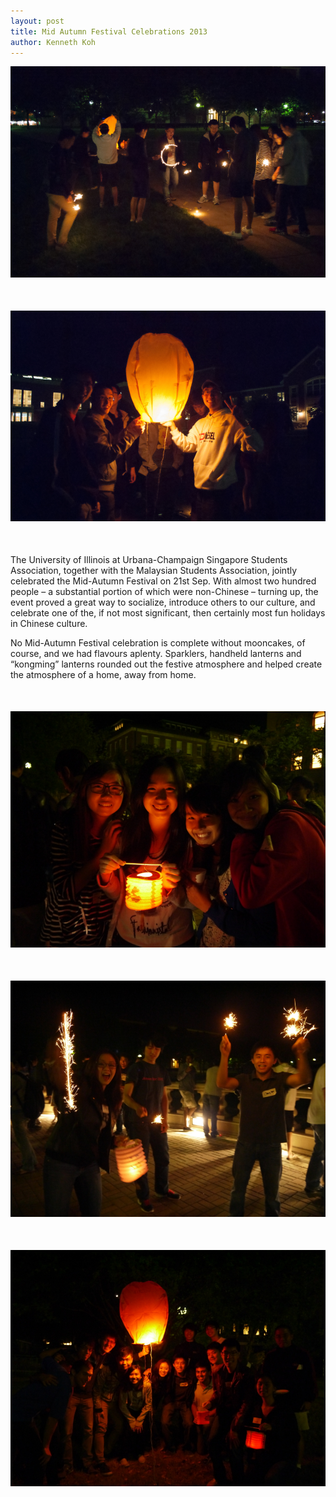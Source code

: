 ```yaml
---
layout: post
title: Mid Autumn Festival Celebrations 2013
author: Kenneth Koh
---
```


<div style="margin-bottom: 50px;">
	<img src="/assets/mid-autumn-festival-celebrations-2013-1.jpg" class="img-responsive center-block">
</div>

<div style="margin-top: 50px; margin-bottom: 50px;">
	<img src="/assets/mid-autumn-festival-celebrations-2013-2.jpg" class="img-responsive center-block">
</div>

The University of Illinois at Urbana-Champaign Singapore Students Association, together with the Malaysian Students Association, jointly celebrated the Mid-Autumn Festival on 21st Sep. With almost two hundred people – a substantial portion of which were non-Chinese – turning up, the event proved a great way to socialize, introduce others to our culture, and celebrate one of the, if not most significant, then certainly most fun holidays in Chinese culture.

No Mid-Autumn Festival celebration is complete without mooncakes, of course, and we had flavours aplenty. Sparklers, handheld lanterns and “kongming” lanterns rounded out the festive atmosphere and helped create the atmosphere of a home, away from home.

<div style="margin-top: 50px; margin-bottom: 50px;">
	<img src="/assets/mid-autumn-festival-celebrations-2013-3.jpg" class="img-responsive center-block">
</div>

<div style="margin-top: 50px; margin-bottom: 50px;">
	<img src="/assets/mid-autumn-festival-celebrations-2013-4.jpg" class="img-responsive center-block">
</div>

<div style="margin-top: 50px;">
	<img src="/assets/mid-autumn-festival-celebrations-2013-5.jpg" class="img-responsive center-block">
</div>